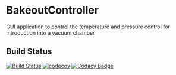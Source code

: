 # BakeoutController
GUI application to control the temperature and pressure control for introduction into a vacuum chamber

## Build Status
[![Build Status](
    https://travis-ci.org/OmicronProject/BakeoutController.svg?branch=master)](
    https://travis-ci.org/OmicronProject/BakeoutController
)
[![codecov](
    https://codecov.io/gh/OmicronProject/BakeoutController/branch/master/graph/badge.svg
)](https://codecov.io/gh/OmicronProject/BakeoutController)
[![Codacy Badge](
    https://api.codacy.com/project/badge/Grade/9575688447ef42fbaffa1f9a4eef6dea)](
    https://www.codacy.com/app/michalkononenko/BakeoutController?utm_source=github.com&amp;utm_medium=referral&amp;utm_content=OmicronProject/BakeoutController&amp;utm_campaign=Badge_Grade)

